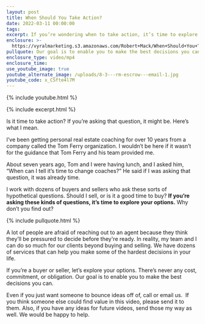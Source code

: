 ```yaml
---
layout: post
title: When Should You Take Action?
date: 2022-03-11 00:00:00
tags:
excerpt: If you’re wondering when to take action, it’s time to explore your options.
enclosure: >-
  https://vyralmarketing.s3.amazonaws.com/Robert+Mack/When+Should+You+Take+Action_.mp4
pullquote: Our goal is to enable you to make the best decisions you can.
enclosure_type: video/mp4
enclosure_time:
use_youtube_image: true
youtube_alternate_image: /uploads/8-3---rm-escrow---email-1.jpg
youtube_code: x_CSfte4l7M
---
```

{% include youtube.html %}

{% include excerpt.html %}

Is it time to take action? If you’re asking that question, it might be. Here’s what I mean.

I’ve been getting personal real estate coaching for over 10 years from a company called the Tom Ferry organization. I wouldn’t be here if it wasn’t for the guidance that Tom Ferry and his team provided me.

About seven years ago, Tom and I were having lunch, and I asked him, “When can I tell it’s time to change coaches?” He said if I was asking that question, it was already time.

I work with dozens of buyers and sellers who ask these sorts of hypothetical questions. Should I sell, or is it a good time to buy? **If you’re asking these kinds of questions, it’s time to explore your options.** Why don’t you find out?

{% include pullquote.html %}

A lot of people are afraid of reaching out to an agent because they think they’ll be pressured to decide before they're ready. In reality, my team and I can do so much for our clients beyond buying and selling. We have dozens of services that can help you make some of the hardest decisions in your life.

If you’re a buyer or seller, let’s explore your options. There’s never any cost, commitment, or obligation. Our goal is to enable you to make the best decisions you can.

Even if you just want someone to bounce ideas off of, call or email us.&nbsp; If you think someone else could find value in this video, please send it to them. Also, if you have any ideas for future videos, send those my way as well. We would be happy to help.
